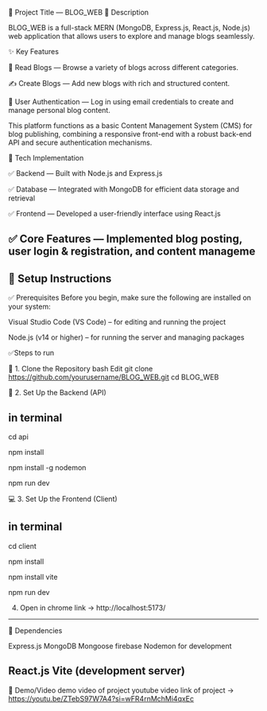 📝 Project Title — BLOG_WEB
📌 Description

BLOG_WEB is a full-stack MERN (MongoDB, Express.js, React.js, Node.js) web application that allows users to explore and manage blogs seamlessly.

✨ Key Features

📰 Read Blogs — Browse a variety of blogs across different categories.

✍️ Create Blogs — Add new blogs with rich and structured content.

🔐 User Authentication — Log in using email credentials to create and manage personal blog content.

This platform functions as a basic Content Management System (CMS) for blog publishing, combining a responsive front-end with a robust back-end API and secure authentication mechanisms.

🧱 Tech Implementation

✅ Backend — Built with Node.js and Express.js

✅ Database — Integrated with MongoDB for efficient data storage and retrieval

✅ Frontend — Developed a user-friendly interface using React.js

✅ Core Features — Implemented blog posting, user login & registration, and content manageme
---------------------------------------------------------------------------------------------------------------------------------

## 🚀 Setup Instructions

✅ Prerequisites
Before you begin, make sure the following are installed on your system:

Visual Studio Code (VS Code) – for editing and running the project

Node.js (v14 or higher) – for running the server and managing packages

✅Steps to run 

📁 1. Clone the Repository
bash
Edit
git clone https://github.com/yourusername/BLOG_WEB.git
cd BLOG_WEB

🔧 2. Set Up the Backend (API)
## in terminal
cd api

npm install
  <!-- Install nodemon globally (if not already installed): -->
npm install -g nodemon         

npm run dev 

💻 3. Set Up the Frontend (Client)
## in terminal
cd client

npm install
<!-- If you haven't already created the project with Vite, use: -->
npm install vite
<!-- To start the frontend (Vite development server): -->
npm run dev

4. Open in chrome 
   link ->  http://localhost:5173/

---------------------------------------------------------------------------------------------------------------------------------


🧩 Dependencies
<!-- Backend: -->
Express.js
MongoDB
Mongoose
firebase
Nodemon for development

<!-- Frontend: -->
React.js
Vite (development server)
---------------------------------------------------------------------------------------------------------------------------------

📸 Demo/Video
demo video of project 
youtube video link of project -> https://youtu.be/ZTebS97W7A4?si=wFR4rnMchMi4qxEc

